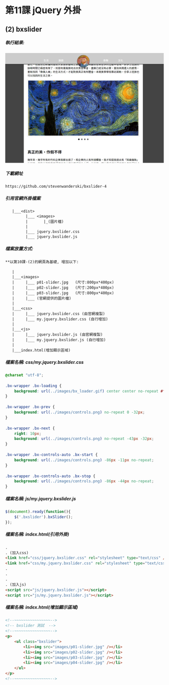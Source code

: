 # 第11課 jQuery 外掛


## (2) bxslider


##### 執行結果:
![GitHub Logo](/imgs/results11-2.jpg)


##### 下載網址
```
https://github.com/stevenwanderski/bxslider-4
```



##### 引用官網外掛檔案
```
   |___<dist>
         |___ <images>
         |       |_(圖片檔)
         |        
         |___ jquery.bxslider.css
         |___ jquery.bxslider.js
```



##### 檔案放置方式:
```
**以第10課-(2)的網頁為基礎, 增加以下:

   | 
   |___<images>
   |     |___ p01-slider.jpg   (尺寸:800px*400px)
   |     |___ p02-slider.jpg   (尺寸:200px*400px)
   |     |___ p03-slider.jpg   (尺寸:800px*400px)
   |     |___ (官網提供的圖片檔)   
   |     
   |___<css>
   |     |___ jquery.bxslider.css (由官網複製)
   |     |___ my.jquery.bxslider.css (自行增加) 
   |
   |___<js>
   |     |___ jquery.bxslider.js (由官網複製)    
   |     |___ my.jquery.bxslider.js (自行增加)     
   |
   |___index.html(增加顯示區域)  
```



##### 檔案名稱: css/my.jquery.bxslider.css
```css
@charset "utf-8";

.bx-wrapper .bx-loading {
    background: url(../images/bx_loader.gif) center center no-repeat #ffffff;
}

.bx-wrapper .bx-prev {
    background: url(../images/controls.png) no-repeat 0 -32px;
}

.bx-wrapper .bx-next {
    right: 10px;
    background: url(../images/controls.png) no-repeat -43px -32px;
}

.bx-wrapper .bx-controls-auto .bx-start {
    background: url(../images/controls.png) -86px -11px no-repeat;
}

.bx-wrapper .bx-controls-auto .bx-stop {
    background: url(../images/controls.png) -86px -44px no-repeat;
}
```



##### 檔案名稱: js/my.jquery.bxslider.js
```js
$(document).ready(function(){
    $('.bxslider').bxSlider();
});
```



##### 檔案名稱: index.html(引用外掛)  
```html
.
. (加入css)
<link href="css/jquery.bxslider.css" rel="stylesheet" type="text/css" />
<link href="css/my.jquery.bxslider.css" rel="stylesheet" type="text/css" />
.
.
.
. (加入js)
<script src="js/jquery.bxslider.js"></script>   
<script src="js/my.jquery.bxslider.js"></script> 
```



##### 檔案名稱: index.html(增加顯示區域)  
```html
<!--~~~~~~~~~~~~~~~~-->
<!-- bxslider 測試  -->
<!--~~~~~~~~~~~~~~~~-->
<p>        
    <ul class="bxslider">
        <li><img src="images/p01-slider.jpg" /></li>
        <li><img src="images/p02-slider.jpg" /></li>
        <li><img src="images/p03-slider.jpg" /></li>
        <li><img src="images/p04-slider.jpg" /></li>
    </ul>
</p>
<!--~~~~~~~~~~~~~~~~--> 
```
